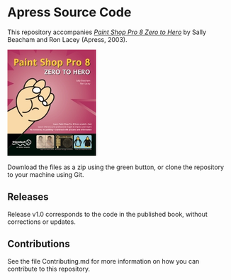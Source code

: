 # Apress Source Code

This repository accompanies [*Paint Shop Pro 8 Zero to Hero*](http://www.apress.com/9781590592380) by Sally Beacham and Ron Lacey (Apress, 2003).

[comment]: #cover
![Cover image](9781590592380.jpg)

Download the files as a zip using the green button, or clone the repository to your machine using Git.

## Releases

Release v1.0 corresponds to the code in the published book, without corrections or updates.

## Contributions

See the file Contributing.md for more information on how you can contribute to this repository.
